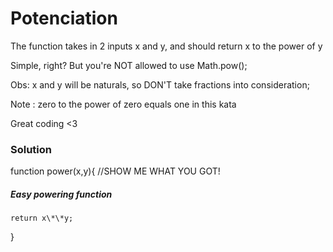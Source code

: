 # Potenciation

The function takes in 2 inputs x and y, and should return x to the power of y

Simple, right? But you're NOT allowed to use Math.pow();

Obs: x and y will be naturals, so DON'T take fractions into consideration;

Note : zero to the power of zero equals one in this kata

Great coding <3

### Solution

function power(x,y){
//SHOW ME WHAT YOU GOT!

##### Easy powering function

    return x\*\*y;

}
